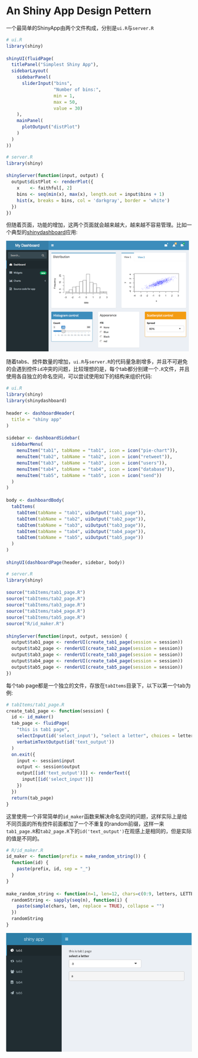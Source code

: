 # An Shiny App Design Pettern

一个最简单的ShinyApp由两个文件构成，分别是`ui.R`与`server.R`

```r
# ui.R
library(shiny)

shinyUI(fluidPage(
  titlePanel("Simplest Shiny App"),
  sidebarLayout(
    sidebarPanel(
      sliderInput("bins",
                  "Number of bins:",
                  min = 1,
                  max = 50,
                  value = 30)
    ),
    mainPanel(
      plotOutput("distPlot")
    )
  )
))

```

```r
# server.R
library(shiny)

shinyServer(function(input, output) {
  output$distPlot <- renderPlot({
    x    <- faithful[, 2]
    bins <- seq(min(x), max(x), length.out = input$bins + 1)
    hist(x, breaks = bins, col = 'darkgray', border = 'white')
  })
})
```

但随着页面，功能的增加，这两个页面就会越来越大，越来越不容易管理。比如一个典型的[shinydashboard](https://rstudio.github.io/shinydashboard/)应用:

![](dashboard.png)

随着tabs、控件数量的增加，`ui.R`与`server.R`的代码量急剧增多，并且不可避免的会遇到控件`id`冲突的问题，比较理想的是，每个tab都分别建一个`.R`文件，并且使用各自独立的命名空间，可以尝试使用如下的结构来组织代码:

```r
# ui.R
library(shiny)
library(shinydashboard)

header <- dashboardHeader(
  title = "shiny app"
)

sidebar <- dashboardSidebar(
  sidebarMenu(
    menuItem("tab1", tabName = "tab1", icon = icon("pie-chart")),
    menuItem("tab2", tabName = "tab2", icon = icon("retweet")),
    menuItem("tab3", tabName = "tab3", icon = icon("users")),
    menuItem("tab4", tabName = "tab4", icon = icon("database")),
    menuItem("tab5", tabName = "tab5", icon = icon("send"))
  )
)

body <- dashboardBody(
  tabItems(
    tabItem(tabName = "tab1", uiOutput("tab1_page")),
    tabItem(tabName = "tab2", uiOutput("tab2_page")),
    tabItem(tabName = "tab3", uiOutput("tab3_page")),
    tabItem(tabName = "tab4", uiOutput("tab4_page")),
    tabItem(tabName = "tab5", uiOutput("tab5_page"))
  )
)

shinyUI(dashboardPage(header, sidebar, body))
```

```r
# server.R
library(shiny)

source("tabItems/tab1_page.R")
source("tabItems/tab2_page.R")
source("tabItems/tab3_page.R")
source("tabItems/tab4_page.R")
source("tabItems/tab5_page.R")
source("R/id_maker.R")

shinyServer(function(input, output, session) {
  output$tab1_page <- renderUI(create_tab1_page(session = session))
  output$tab2_page <- renderUI(create_tab2_page(session = session))
  output$tab3_page <- renderUI(create_tab3_page(session = session))
  output$tab4_page <- renderUI(create_tab4_page(session = session))
  output$tab5_page <- renderUI(create_tab5_page(session = session))
})

```

每个tab page都是一个独立的文件，存放在`tabItems`目录下，以下以第一个tab为例:

```r
# tabItems/tab1_page.R
create_tab1_page <- function(session) {
  id <- id_maker()
  tab_page <- fluidPage(
    "this is tab1 page",
    selectInput(id('select_input'), "select a letter", choices = letters),
    verbatimTextOutput(id('text_output'))
  )
  on.exit({
    input <- session$input
    output <- session$output
    output[[id('text_output')]] <- renderText({
      input[[id('select_input')]]
    })
  })
  return(tab_page)
}
```
这里使用一个非常简单的`id_maker`函数来解决命名空间的问题，这样实际上是给不同页面的所有控件前面都加了一个不重复的random前缀，这样一来`tab1_page.R`和`tab2_page.R`下的`id('text_output')`在观感上是相同的，但是实际的值是不同的。

```r
# R/id_maker.R
id_maker <- function(prefix = make_random_string()) {
  function(id) {
    paste(prefix, id, sep = "_")
  }
}

make_random_string <- function(n=1, len=12, chars=c(0:9, letters, LETTERS)) {
  randomString <- sapply(seq(n), function(i) {
    paste(sample(chars, len, replace = TRUE), collapse = "")
  })
  randomString
}

```

![](new_shinydashboard.png)